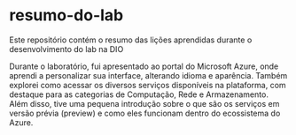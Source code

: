 # resumo-do-lab

Este repositório contém o resumo das lições aprendidas durante o desenvolvimento do lab na DIO

Durante o laboratório, fui apresentado ao portal do Microsoft Azure, onde aprendi a personalizar sua interface, alterando idioma e aparência. Também explorei como acessar os diversos serviços disponíveis na plataforma, com destaque para as categorias de Computação, Rede e Armazenamento. Além disso, tive uma pequena introdução sobre o que são os serviços em versão prévia (preview) e como eles funcionam dentro do ecossistema do Azure.
